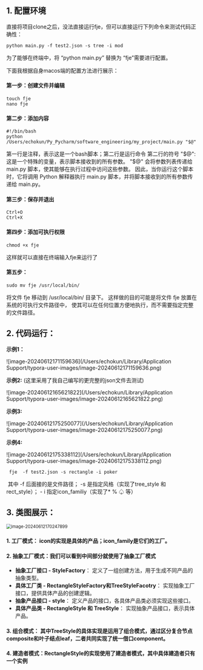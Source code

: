 

## 1. 配置环境

直接将项目clone之后，没法直接运行fje，但可以直接运行下列命令来测试代码正确性：

```shell
python main.py -f test2.json -s tree -i mod
```

为了能够在终端中，将 “python main.py” 替换为 “fje”需要进行配置。

下面我根据自身macos端的配置方法进行展示：

#### 第一步：创建文件并编辑

```
touch fje
nano fje
```

#### 第二步：添加内容

```
#!/bin/bash
python /Users/echokun/Py_Pycharm/software_engineering/my_project/main.py "$@"
```

第一行是注释，表示这是一个bash脚本；第二行是运行命令
第二行的符号
"$@": 这是一个特殊的变量，表示脚本接收到的所有参数。
"$@" 会将参数列表传递给 main.py 脚本，使其能够在执行过程中访问这些参数。
因此，当你运行这个脚本时，它将调用 Python 解释器执行 main.py 脚本，并将脚本接收到的所有参数传递给 main.py。

#### 第三步：保存并退出

```
Ctrl+O
Ctrl+X
```

#### 第四步：添加可执行权限

```
chmod +x fje
```

这样就可以直接在终端输入fje来运行了

#### 第五步：

```
sudo mv fje /usr/local/bin/
```

将文件 fje 移动到 /usr/local/bin/ 目录下。
这样做的目的可能是将文件 fje 放置在系统的可执行文件路径中，
使其可以在任何位置方便地执行，而不需要指定完整的文件路径。

## 2. 代码运行：

**示例1：**

![image-20240612171159636](/Users/echokun/Library/Application Support/typora-user-images/image-20240612171159636.png)

**示例2:** (这里采用了我自己编写的更完整的json文件去测试)

![image-20240612165621822](/Users/echokun/Library/Application Support/typora-user-images/image-20240612165621822.png) 

**示例3:**

![image-20240612175250077](/Users/echokun/Library/Application Support/typora-user-images/image-20240612175250077.png) 

**示例4:**

![image-20240612175338112](/Users/echokun/Library/Application Support/typora-user-images/image-20240612175338112.png)

```shell
 fje  -f test2.json -s rectangle -i poker  
```

​	其中 -f 后面接的是文件路径； -s 是指定风格（实现了tree_style 和 rect_style）； - i 指定icon_familiy（实现了* % ♤ 等）



## 3. 类图展示：

<img src="/Users/echokun/Library/Application Support/typora-user-images/image-20240612170247899.png" alt="image-20240612170247899" style="zoom:80%;" /> 

#### 1. 工厂模式： icon的实现是具体的产品；icon_family是它们的工厂。

#### 2. 抽象工厂模式：我们可以看到中间部分就使用了抽象工厂模式

- **抽象工厂接口 - StyleFactory**： 定义了一组创建方法，用于生成不同产品的抽象类型。
- **具体工厂类 - RectangleStyleFactory和TreeStyleFacotry**： 实现抽象工厂接口，提供具体产品的创建逻辑。
- **抽象产品接口 - style**： 定义产品的接口，各具体产品类必须实现这些接口。
- **具体产品类 - RectangleStyle 和 TreeStyle**： 实现抽象产品接口，表示具体产品。

#### 3. 组合模式： 其中TreeStyle的具体实现是运用了组合模式，通过区分复合节点composite和叶子结点leaf，二者共同实现了统一借口component。

#### 4. 建造者模式：RectangleStyle的实现使用了建造者模式，其中具体建造者只有一个实例
